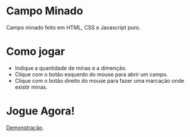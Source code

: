 # Campo Minado

Campo minado feito em HTML, CSS e Javascript puro.

# Como jogar
* Indique a quantidade de minas e a dimenção.
* Clique com o botão esquerdo do mouse para abrir um campo.
* Clique com o botão direito do mouse para fazer uma marcação onde existir minas.

# Jogue Agora!
[Demonstração](https://samueljml.github.io/CampoMinado/).
